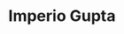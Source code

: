 ﻿---
title: "Imperio Gupta"
permalink: periodes_128.html
layout: periode
dataInici: 320
dataFi: 550
sidebar: periodes
pares:
  - id: 143
    title: "Civilizaciones Indias"
    dataInici: "(-2500)"
    dataFi: "(550)"

fills:
jocsPrincipals:
jocsEscenaris:
jocsEpoca:
jocsEpocaEscenaris:
---
